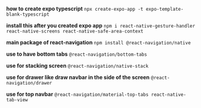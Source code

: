**how to create expo typescript**
```npx create-expo-app -t expo-template-blank-typescript```

**install this after you created expo app**
```npm i react-native-gesture-handler react-native-screens react-native-safe-area-context```

**main package of react-navigation**
```npm install @react-navigation/native```

**use to have bottom tabs**
```@react-navigation/bottom-tabs```

**use for stacking screen**
```@react-navigation/native-stack```

**use for drawer like draw navbar in the side of the screen**
```@react-navigation/drawer```

**use for top navbar**
```@react-navigation/material-top-tabs react-native-tab-view```
